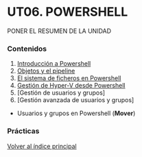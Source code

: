 # UT06. POWERSHELL

PONER EL RESUMEN DE LA UNIDAD

### Contenidos

1. [Introducción a Powershell](01_introducción.md)
2. [Objetos y el pipeline](02_pipelines.md)
3. [El sistema de ficheros en Powershell](03_sistema_ficheros.md)
4. [Gestión de Hyper-V desde Powershell](04_hyperv.md)
5. [Gestión de usuarios y grupos]
6. [Gestión avanzada de usuarios y grupos]
- Usuarios y grupos en Powershell (**Mover**)


### Prácticas




[Volver al índice principal](../index.md)